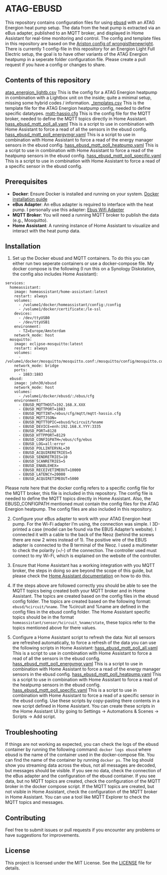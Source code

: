 # ATAG-EBUSD

This repository contains configuration files for using [ebusd](https://github.com/john30/ebusd) with an ATAG Energion heat pump setup. The data from the heat pump is extracted via an eBus adapter, published to an MQTT broker, and displayed in Home Assistant for real-time monitoring and control.
The config and template files in this repository are based on the [Ariston config of wrongisthenewright](https://github.com/wrongisthenewright/ebusd-configuration-ariston-bridgenet). There is currently 1 config-file in this repository for an Energion Light Full Electric setup, the goal is to have other variants of the ATAG Energion heatpump in a seperate folder configuration file. Please create a pull request if you have a config or changes to share.

## Contents of this repository

[atag_energion_lightb.csv](atag_energion_lightb/atag_energion_lightb.csv) This is the config for a ATAG Energion heatpump in combination with a Lightbox unit on the inside; quite a minimal setup, missing some hybrid codes / information.
[\_templates.csv](atag_energion_lightb/_templates.csv) This is the template file for the ATAG Energion heatpump config, needed to define specific datatypes.
[mqtt-hassio.cfg](mqtt-hassio.cfg) This is the config file for the MQTT broker, needed to define the MQTT topics directly in Home Assistant.
[hass_ebusd_mqtt_poll_all.yaml](homeassistant_scripts/hass_ebusd_mqtt_poll_all.yaml) This is a script to use in combination with Home Assistant to force a read of all the sensors in the ebusd config.
[hass_ebusd_mqtt_poll_energymgr.yaml](homeassistant_scripts/hass_ebusd_mqtt_poll_energymgr.yaml) This is a script to use in combination with Home Assistant to force a read of the energy manager sensors in the ebusd config.
[hass_ebusd_mqtt_poll_heatpump.yaml](homeassistant_scripts/hass_ebusd_mqtt_poll_heatpump.yaml) This is a script to use in combination with Home Assistant to force a read of the heatpump sensors in the ebusd config.
[hass_ebusd_mqtt_poll_specific.yaml](homeassistant_scripts/hass_ebusd_mqtt_poll_specific.yaml) This is a script to use in combination with Home Assistant to force a read of a specific sensor in the ebusd config.

## Prerequisites

- **Docker**: Ensure Docker is installed and running on your system. [Docker installation guide](https://docs.docker.com/get-docker/)
- **eBus Adapter**: An eBus adapter is required to interface with the heat pump. I personally use this adapter: [Ebus Wifi Adapter](https://www.elecrow.com/ebus-to-wifi-adapter-module-v5-2.html)
- **MQTT Broker**: You will need a running MQTT broker to publish the data (e.g., Mosquitto).
- **Home Assistant**: A running instance of Home Assistant to visualize and interact with the heat pump data.

## Installation

1. Set up the Docker ebusd and MQTT containers. To do this you can either run two seperate containers or use a docker-compose file. My docker compose is the following (I run this on a Synology Diskstation, the config also includes Home Assistant):

```
services:
  homeassistant:
    image: homeassistant/home-assistant:latest
    restart: always
    volumes:
      - /volume1/docker/homeassistant/config:/config
      - /volume1/docker/certificate:/le-ssl
    devices:
      - /dev/ttyUSB0
      - /dev/ttyUSB1
    environment:
      - TZ=Europe/Amsterdam
    network_mode: host
  mosquitto:
    image: eclipse-mosquitto:latest
    restart: always
    volumes:
      - /volume1/docker/mosquitto/mosquitto.conf:/mosquitto/config/mosquitto.conf
    network_mode: bridge
    ports:
      - 1883:1883
  ebusd:
    image: john30/ebusd
    network_mode: host
    volumes:
      - /volume1/docker/ebusd/:/ebus/cfg
    environment:
      - EBUSD_MQTTHOST=192.168.X.XXX
      - EBUSD_MQTTPORT=1883
      - EBUSD_MQTTINT=/ebus/cfg/mqtt/mqtt-hassio.cfg
      - EBUSD_MQTTJSON=
      - EBUSD_MQTTTOPIC=ebusd/%circuit/%name
      - EBUSD_DEVICE=enh:192.168.X.YYY:3335
      - EBUSD_PORT=8128
      - EBUSD_HTTPPORT=8129
      - EBUSD_CONFIGPATH=/ebus/cfg/ebus
      - EBUSD_LOG=all:error
      - EBUSD_POLLINTERVAL=30
      - EBUSD_ACQUIRERETRIES=5
      - EBUSD_SENDRETRIES=10
      - EBUSD_SCANRETRIES=5
      - EBUSD_ENABLEHEX=
      - EBUSD_RECEIVETIMEOUT=10000
      - EBUSD_LATENCY=20000
      - EBUSD_ACQUIRETIMEOUT=5000
```

Please note here that the docker config refers to a specific config file for the MQTT broker, this file is included in this repository. The config file is needed to define the MQTT topics directly in Home Assistant. Also, the EBUSD_CONFIGPATH mentioned must contain the config files for the ATAG Energion heatpump. The config files are also included in this repository.

2. Configure your eBus adapter to work with your ATAG Energion heat pump. For the Wi-Fi adapter I’m using, the connection was simple. I 3D-printed a case (model can be found via the EBUS Adapter’s website).
   I connected it with a cable to the back of the Neoz (behind the screws there are now 2 wires instead of 1). The positive wire of the EBUS adapter is connected to the B terminal of the Neoz. I used a multimeter to check the polarity (+/-) of the connection. The controller used must connect to my Wi-Fi, which is explained on the website of the controller.

3. Ensure that Home Assistant has a working integration with you MQTT broker, the steps in doing so are beyond the scope of this guide, but please check the [Home Assistant documentation](https://www.home-assistant.io/integrations/mqtt/) on how to do this.

4. If the steps above are followed correctly you should be able to see the MQTT topics being created both your MQTT broker and in Home Assistant. The topics are created based on the config files in the ebusd config folder. The topics are created based on the following format: `ebusd/%circuit/%name`. The %circuit and %name are defined in the config files in the ebusd config folder. The Home Assistant specific topics should be in the format `homeassistant/sensor/%circuit_%name/state`, these topics refer to the topics mentioned above for there values.

5. Configure a Home Assistant script to refresh the data:
   Not all sensors are refreshed automatically, to force a refresh of the data you can use the following scripts in Home Assistant:
   [hass_ebusd_mqtt_poll_all.yaml](homeassistant_scripts/hass_ebusd_mqtt_poll_all.yaml) This is a script to use in combination with Home Assistant to force a read of all the sensors in the ebusd config.
   [hass_ebusd_mqtt_poll_energymgr.yaml](homeassistant_scripts/hass_ebusd_mqtt_poll_energymgr.yaml) This is a script to use in combination with Home Assistant to force a read of the energy manager sensors in the ebusd config.
   [hass_ebusd_mqtt_poll_heatpump.yaml](homeassistant_scripts/hass_ebusd_mqtt_poll_heatpump.yaml) This is a script to use in combination with Home Assistant to force a read of the heatpump sensors in the ebusd config.
   [hass_ebusd_mqtt_poll_specific.yaml](homeassistant_scripts/hass_ebusd_mqtt_poll_specific.yaml) This is a script to use in combination with Home Assistant to force a read of a specific sensor in the ebusd config.
   Use these scripts by copy-pasting there contents in a new script defined in Home Assistant. You can create these scripts in the Home Assistant UI by going to Settings -> Automations & Scenes -> Scripts -> Add script.

## Troubleshooting

If things are not working as expected, you can check the logs of the ebusd container by running the following command:
`docker logs ebusd` where ebusd is the name of the container used in the docker-compose file. You can find the name of the container by running `docker ps`.
The log should show you streaming data across the ebus, not all messages are decoded, but messages should be visible. If you see no data, check the connection of the eBus adapter and the configuration of the ebusd container.
If you see data, but no MQTT topics are created, check the configuration of the MQTT broker in the docker compose script. If the MQTT topics are created, but not visible in Home Assistant, check the configuration of the MQTT broker in Home Assistant.
You can use a tool like MQTT Explorer to check the MQTT topics and messages.

## Contributing

Feel free to submit issues or pull requests if you encounter any problems or have suggestions for improvements.

## License

This project is licensed under the MIT License. See the [LICENSE](LICENSE) file for details.
